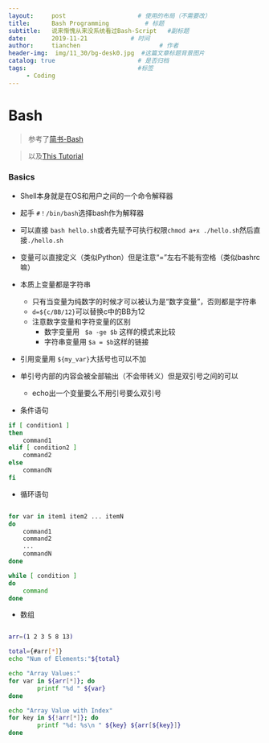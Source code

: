 ```yaml
---
layout:     post                    # 使用的布局（不需要改）
title:      Bash Programming          # 标题 
subtitle:   说来惭愧从来没系统看过Bash-Script   #副标题
date:       2019-11-21            # 时间
author:     tianchen                      # 作者
header-img:  img/11_30/bg-desk0.jpg  #这篇文章标题背景图片  
catalog: true                       # 是否归档
tags:                               #标签
     - Coding
---
```


# Bash

> 参考了[简书-Bash](https://www.jianshu.com/p/e1c8e5bfa45e)

> 以及[This Tutorial](https://linuxhint.com/bash_scripting_tutorial_beginners/#b4)

### Basics

* Shell本身就是在OS和用户之间的一个命令解释器
* 起手 ```#！/bin/bash```选择bash作为解释器
* 可以直接 ```bash hello.sh```或者先赋予可执行权限```chmod a+x ./hello.sh```然后直接```./hello.sh```
* 变量可以直接定义（类似Python）但是注意“=”左右不能有空格（类似bashrc嘛）
* 本质上变量都是字符串
  * 只有当变量为纯数字的时候才可以被认为是“数字变量”，否则都是字符串  
  * ```d=${c/BB/12}```可以替换c中的BB为12
  * 注意数字变量和字符变量的区别
    * 数字变量用 ``` $a -ge $b``` 这样的模式来比较
    * 字符串变量用 ```$a = $b```这样的链接
* 引用变量用 ```${my_var}```大括号也可以不加
* 单引号内部的内容会被全部输出（不会带转义）但是双引号之间的可以
  * echo出一个变量要么不用引号要么双引号
  
* 条件语句

``` bash
if [ condition1 ]
then
    command1
elif [ condition2 ]
    command2
else
    commandN
fi
```

* 循环语句

``` bash

for var in item1 item2 ... itemN
do
    command1
    command2
    ...
    commandN
done

while [ condition ]
do
    command
done

```

* 数组

``` bash

arr=(1 2 3 5 8 13)

total={#arr[*]}
echo "Num of Elements:"${total}

echo "Array Values:"
for var in ${arr[*]}; do
        printf "%d " ${var}
done

echo "Array Value with Index"
for key in ${!arr[*]}; do
        printf "%d: %s\n " ${key} ${arr[${key}]}
done

```